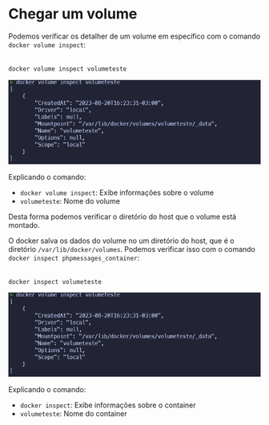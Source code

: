# Chegar um volume

Podemos verificar os detalher de um volume em específico com o comando `docker volume inspect`:

```bash

docker volume inspect volumeteste

```

![Alt text](../Imagens/4%20-%20volumes/Volume_inspect.png)

Explicando o comando:

- `docker volume inspect`: Exibe informações sobre o volume
- `volumeteste`: Nome do volume

Desta forma podemos verificar o diretório do host que o volume está montado.

O docker salva os dados do volume no um diretório do host, que é o diretório `/var/lib/docker/volumes`. Podemos verificar isso com o comando `docker inspect phpmessages_container`:

```bash

docker inspect volumeteste

```

![Alt text](../Imagens/4%20-%20volumes/Volume_inspect.png)

Explicando o comando:

- `docker inspect`: Exibe informações sobre o container
- `volumeteste`: Nome do container
